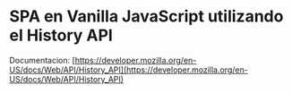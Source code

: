 # SPA en Vanilla JavaScript utilizando el History API

Documentacion: [https://developer.mozilla.org/en-US/docs/Web/API/History_API](https://developer.mozilla.org/en-US/docs/Web/API/History_API)
